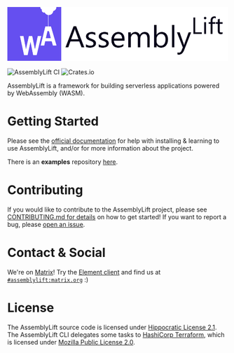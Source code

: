 <p align="center">
  <img width="600" src="./docs/AssemblyLift_logo.png">
</p>

![AssemblyLift CI](https://github.com/akkoro/assemblylift/workflows/AssemblyLift%20CI/badge.svg)
![Crates.io](https://img.shields.io/crates/v/assemblylift-cli)

AssemblyLift is a framework for building serverless applications powered by WebAssembly (WASM).

# Getting Started

Please see the [official documentation](https://docs.assemblylift.akkoro.io) for help with installing & learning to use AssemblyLift, and/or for more information about the project.

There is an **examples** repository [here](https://github.com/akkoro/assemblylift-examples).

# Contributing

If you would like to contribute to the AssemblyLift project, please see [CONTRIBUTING.md for details](CONTRIBUTING.md) on how to get started!
If you want to report a bug, please [open an issue](https://github.com/akkoro/assemblylift/issues/new?labels=bug).

# Contact & Social

We're on [Matrix](https://matrix.org)! Try the [Element client](https://element.io/) and find us at [`#assemblylift:matrix.org`](https://app.element.io/#/room/#assemblylift:matrix.org) :)

# License

The AssemblyLift source code is licensed under [Hippocratic License 2.1](/LICENSE.md).  
The AssemblyLift CLI delegates some tasks to [HashiCorp Terraform](https://terraform.io), which is licensed under [Mozilla Public License 2.0](https://www.mozilla.org/en-US/MPL/2.0/).

